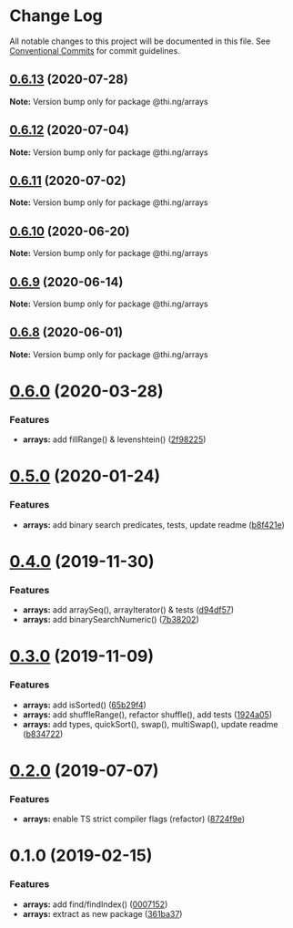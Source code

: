 # Change Log

All notable changes to this project will be documented in this file.
See [Conventional Commits](https://conventionalcommits.org) for commit guidelines.

## [0.6.13](https://github.com/thi-ng/umbrella/compare/@thi.ng/arrays@0.6.12...@thi.ng/arrays@0.6.13) (2020-07-28)

**Note:** Version bump only for package @thi.ng/arrays





## [0.6.12](https://github.com/thi-ng/umbrella/compare/@thi.ng/arrays@0.6.11...@thi.ng/arrays@0.6.12) (2020-07-04)

**Note:** Version bump only for package @thi.ng/arrays





## [0.6.11](https://github.com/thi-ng/umbrella/compare/@thi.ng/arrays@0.6.10...@thi.ng/arrays@0.6.11) (2020-07-02)

**Note:** Version bump only for package @thi.ng/arrays





## [0.6.10](https://github.com/thi-ng/umbrella/compare/@thi.ng/arrays@0.6.9...@thi.ng/arrays@0.6.10) (2020-06-20)

**Note:** Version bump only for package @thi.ng/arrays





## [0.6.9](https://github.com/thi-ng/umbrella/compare/@thi.ng/arrays@0.6.8...@thi.ng/arrays@0.6.9) (2020-06-14)

**Note:** Version bump only for package @thi.ng/arrays





## [0.6.8](https://github.com/thi-ng/umbrella/compare/@thi.ng/arrays@0.6.7...@thi.ng/arrays@0.6.8) (2020-06-01)

**Note:** Version bump only for package @thi.ng/arrays





# [0.6.0](https://github.com/thi-ng/umbrella/compare/@thi.ng/arrays@0.5.6...@thi.ng/arrays@0.6.0) (2020-03-28)


### Features

* **arrays:** add fillRange() & levenshtein() ([2f98225](https://github.com/thi-ng/umbrella/commit/2f98225d129c7c1ae6b88a4f0bea9227254fcf91))





# [0.5.0](https://github.com/thi-ng/umbrella/compare/@thi.ng/arrays@0.4.0...@thi.ng/arrays@0.5.0) (2020-01-24)

### Features

* **arrays:** add binary search predicates, tests, update readme ([b8f421e](https://github.com/thi-ng/umbrella/commit/b8f421eb8888fa1b57a9287f6841cd29952bf19f))

# [0.4.0](https://github.com/thi-ng/umbrella/compare/@thi.ng/arrays@0.3.0...@thi.ng/arrays@0.4.0) (2019-11-30)

### Features

* **arrays:** add arraySeq(), arrayIterator() & tests ([d94df57](https://github.com/thi-ng/umbrella/commit/d94df5786dddf6ef6915af79c3fbf0331ddfd2bd))
* **arrays:** add binarySearchNumeric() ([7b38202](https://github.com/thi-ng/umbrella/commit/7b38202480db71753d24aa52a9c09d3ac78d36ae))

# [0.3.0](https://github.com/thi-ng/umbrella/compare/@thi.ng/arrays@0.2.5...@thi.ng/arrays@0.3.0) (2019-11-09)

### Features

* **arrays:** add isSorted() ([65b29f4](https://github.com/thi-ng/umbrella/commit/65b29f487459c535acdbed3890c8a4e27d87ae2c))
* **arrays:** add shuffleRange(), refactor shuffle(), add tests ([1924a05](https://github.com/thi-ng/umbrella/commit/1924a05ea093e3d1d0b3f063cb331b330cee0c0a))
* **arrays:** add types, quickSort(), swap(), multiSwap(), update readme ([b834722](https://github.com/thi-ng/umbrella/commit/b83472237b3ba262dcbb644c8ccc516d0021bc84))

# [0.2.0](https://github.com/thi-ng/umbrella/compare/@thi.ng/arrays@0.1.9...@thi.ng/arrays@0.2.0) (2019-07-07)

### Features

* **arrays:** enable TS strict compiler flags (refactor) ([8724f9e](https://github.com/thi-ng/umbrella/commit/8724f9e))

# 0.1.0 (2019-02-15)

### Features

* **arrays:** add find/findIndex() ([0007152](https://github.com/thi-ng/umbrella/commit/0007152))
* **arrays:** extract as new package ([361ba37](https://github.com/thi-ng/umbrella/commit/361ba37))
